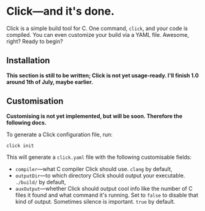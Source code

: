 # Click—and it's done.
Click is a simple build tool for C. One command, `click`, and your code is compiled. You can even customize your build via a YAML file. Awesome, right? Ready to begin?

## Installation
**This section is still to be written; Click is not yet usage-ready. I'll finish 1.0 around 1th of July, maybe earlier.**

## Customisation
**Customising is not yet implemented, but will be soon. Therefore the following docs.**

To generate a Click configuration file, run:
```shell
click init
```
This will generate a `click.yaml` file with the following customisable fields:
* `compiler`—what C compiler Click should use. `clang` by default,
* `outputDir`—to which directory Click should output your executable. `./build/` by default,
* `auxOutput`—whether Click should output cool info like the number of C files it found and what command it's running. Set to `false` to disable that kind of output. Sometimes silence is important. `true` by default.
